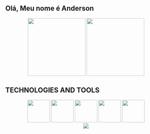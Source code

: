 ## Olá, Meu nome é Anderson

<div align="center">
  <img height="180em" src="https://github-readme-stats.vercel.app/api?username=not2nder&theme=github_dark&hide_border=true"/>
  <img height="180em" src="https://github-readme-stats.vercel.app/api/top-langs/?username=not2nder&layout=compact&theme=github_dark&hide_border=true"/>
</div>

## TECHNOLOGIES AND TOOLS
<div align="center" display="flex">
  <div>
    <img height="70em" src="https://cdn.jsdelivr.net/gh/devicons/devicon/icons/github/github-original.svg" />
    <img height="70em" src="https://cdn.jsdelivr.net/gh/devicons/devicon/icons/python/python-original.svg" />
    <img height="70em" src="https://cdn.jsdelivr.net/gh/devicons/devicon/icons/sqlite/sqlite-original.svg" />
    <img height="70em" src="https://cdn.jsdelivr.net/gh/devicons/devicon/icons/vscode/vscode-original.svg" />
    <img height="70em" src="https://cdn.jsdelivr.net/gh/devicons/devicon/icons/linux/linux-original.svg" />
  </div>
  <img src="https://github-production-user-asset-6210df.s3.amazonaws.com/130621173/277774370-4990f550-373e-4265-aa36-8fcc5bcd02ed.gif">
</div>

